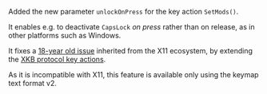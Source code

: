 Added the new parameter `unlockOnPress` for the key action `SetMods()`.

It enables e.g. to deactivate `CapsLock` *on press* rather than on release,
as in other platforms such as Windows.

It fixes a [18-year old issue](https://gitlab.freedesktop.org/xkeyboard-config/xkeyboard-config/-/issues/74)
inherited from the X11 ecosystem, by extending the [XKB protocol key actions].

As it is incompatible with X11, this feature is available only using the keymap
text format v2.

[XKB protocol key actions]: https://www.x.org/releases/current/doc/kbproto/xkbproto.html#Key_Actions
